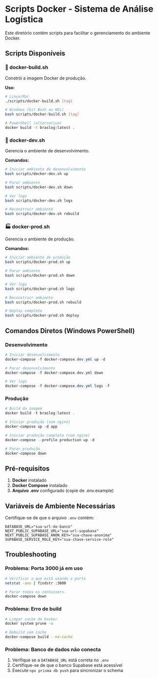 # Scripts Docker - Sistema de Análise Logística

Este diretório contém scripts para facilitar o gerenciamento do ambiente Docker.

## Scripts Disponíveis

### 🔧 docker-build.sh
Constrói a imagem Docker de produção.

**Uso:**
```bash
# Linux/Mac
./scripts/docker-build.sh [tag]

# Windows (Git Bash ou WSL)
bash scripts/docker-build.sh [tag]

# PowerShell (alternativa)
docker build -t braslog:latest .
```

### 🚀 docker-dev.sh
Gerencia o ambiente de desenvolvimento.

**Comandos:**
```bash
# Iniciar ambiente de desenvolvimento
bash scripts/docker-dev.sh up

# Parar ambiente
bash scripts/docker-dev.sh down

# Ver logs
bash scripts/docker-dev.sh logs

# Reconstruir ambiente
bash scripts/docker-dev.sh rebuild
```

### 🏭 docker-prod.sh
Gerencia o ambiente de produção.

**Comandos:**
```bash
# Iniciar ambiente de produção
bash scripts/docker-prod.sh up

# Parar ambiente
bash scripts/docker-prod.sh down

# Ver logs
bash scripts/docker-prod.sh logs

# Reconstruir ambiente
bash scripts/docker-prod.sh rebuild

# Deploy completo
bash scripts/docker-prod.sh deploy
```

## Comandos Diretos (Windows PowerShell)

### Desenvolvimento
```powershell
# Iniciar desenvolvimento
docker-compose -f docker-compose.dev.yml up -d

# Parar desenvolvimento
docker-compose -f docker-compose.dev.yml down

# Ver logs
docker-compose -f docker-compose.dev.yml logs -f
```

### Produção
```powershell
# Build da imagem
docker build -t braslog:latest .

# Iniciar produção (sem nginx)
docker-compose up -d app

# Iniciar produção completa (com nginx)
docker-compose --profile production up -d

# Parar produção
docker-compose down
```

## Pré-requisitos

1. **Docker** instalado
2. **Docker Compose** instalado
3. **Arquivo .env** configurado (copie de .env.example)

## Variáveis de Ambiente Necessárias

Certifique-se de que o arquivo `.env` contém:

```env
DATABASE_URL="sua-url-do-banco"
NEXT_PUBLIC_SUPABASE_URL="sua-url-supabase"
NEXT_PUBLIC_SUPABASE_ANON_KEY="sua-chave-anonima"
SUPABASE_SERVICE_ROLE_KEY="sua-chave-service-role"
```

## Troubleshooting

### Problema: Porta 3000 já em uso
```bash
# Verificar o que está usando a porta
netstat -ano | findstr :3000

# Parar todos os containers
docker-compose down
```

### Problema: Erro de build
```bash
# Limpar cache do Docker
docker system prune -a

# Rebuild sem cache
docker-compose build --no-cache
```

### Problema: Banco de dados não conecta
1. Verifique se a `DATABASE_URL` está correta no `.env`
2. Certifique-se de que o banco Supabase está acessível
3. Execute `npx prisma db push` para sincronizar o schema